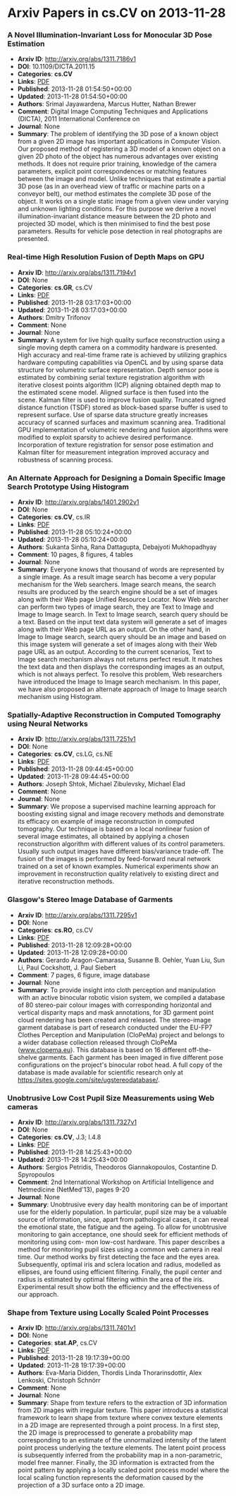 # Arxiv Papers in cs.CV on 2013-11-28
### A Novel Illumination-Invariant Loss for Monocular 3D Pose Estimation
- **Arxiv ID**: http://arxiv.org/abs/1311.7186v1
- **DOI**: 10.1109/DICTA.2011.15
- **Categories**: **cs.CV**
- **Links**: [PDF](http://arxiv.org/pdf/1311.7186v1)
- **Published**: 2013-11-28 01:54:50+00:00
- **Updated**: 2013-11-28 01:54:50+00:00
- **Authors**: Srimal Jayawardena, Marcus Hutter, Nathan Brewer
- **Comment**: Digital Image Computing Techniques and Applications (DICTA), 2011
  International Conference on
- **Journal**: None
- **Summary**: The problem of identifying the 3D pose of a known object from a given 2D image has important applications in Computer Vision. Our proposed method of registering a 3D model of a known object on a given 2D photo of the object has numerous advantages over existing methods. It does not require prior training, knowledge of the camera parameters, explicit point correspondences or matching features between the image and model. Unlike techniques that estimate a partial 3D pose (as in an overhead view of traffic or machine parts on a conveyor belt), our method estimates the complete 3D pose of the object. It works on a single static image from a given view under varying and unknown lighting conditions. For this purpose we derive a novel illumination-invariant distance measure between the 2D photo and projected 3D model, which is then minimised to find the best pose parameters. Results for vehicle pose detection in real photographs are presented.



### Real-time High Resolution Fusion of Depth Maps on GPU
- **Arxiv ID**: http://arxiv.org/abs/1311.7194v1
- **DOI**: None
- **Categories**: **cs.GR**, cs.CV
- **Links**: [PDF](http://arxiv.org/pdf/1311.7194v1)
- **Published**: 2013-11-28 03:17:03+00:00
- **Updated**: 2013-11-28 03:17:03+00:00
- **Authors**: Dmitry Trifonov
- **Comment**: None
- **Journal**: None
- **Summary**: A system for live high quality surface reconstruction using a single moving depth camera on a commodity hardware is presented. High accuracy and real-time frame rate is achieved by utilizing graphics hardware computing capabilities via OpenCL and by using sparse data structure for volumetric surface representation. Depth sensor pose is estimated by combining serial texture registration algorithm with iterative closest points algorithm (ICP) aligning obtained depth map to the estimated scene model. Aligned surface is then fused into the scene. Kalman filter is used to improve fusion quality. Truncated signed distance function (TSDF) stored as block-based sparse buffer is used to represent surface. Use of sparse data structure greatly increases accuracy of scanned surfaces and maximum scanning area. Traditional GPU implementation of volumetric rendering and fusion algorithms were modified to exploit sparsity to achieve desired performance. Incorporation of texture registration for sensor pose estimation and Kalman filter for measurement integration improved accuracy and robustness of scanning process.



### An Alternate Approach for Designing a Domain Specific Image Search Prototype Using Histogram
- **Arxiv ID**: http://arxiv.org/abs/1401.2902v1
- **DOI**: None
- **Categories**: **cs.CV**, cs.IR
- **Links**: [PDF](http://arxiv.org/pdf/1401.2902v1)
- **Published**: 2013-11-28 05:10:24+00:00
- **Updated**: 2013-11-28 05:10:24+00:00
- **Authors**: Sukanta Sinha, Rana Dattagupta, Debajyoti Mukhopadhyay
- **Comment**: 10 pages, 8 figures, 4 tables
- **Journal**: None
- **Summary**: Everyone knows that thousand of words are represented by a single image. As a result image search has become a very popular mechanism for the Web searchers. Image search means, the search results are produced by the search engine should be a set of images along with their Web page Unified Resource Locator. Now Web searcher can perform two types of image search, they are Text to Image and Image to Image search. In Text to Image search, search query should be a text. Based on the input text data system will generate a set of images along with their Web page URL as an output. On the other hand, in Image to Image search, search query should be an image and based on this image system will generate a set of images along with their Web page URL as an output. According to the current scenarios, Text to Image search mechanism always not returns perfect result. It matches the text data and then displays the corresponding images as an output, which is not always perfect. To resolve this problem, Web researchers have introduced the Image to Image search mechanism. In this paper, we have also proposed an alternate approach of Image to Image search mechanism using Histogram.



### Spatially-Adaptive Reconstruction in Computed Tomography using Neural Networks
- **Arxiv ID**: http://arxiv.org/abs/1311.7251v1
- **DOI**: None
- **Categories**: **cs.CV**, cs.LG, cs.NE
- **Links**: [PDF](http://arxiv.org/pdf/1311.7251v1)
- **Published**: 2013-11-28 09:44:45+00:00
- **Updated**: 2013-11-28 09:44:45+00:00
- **Authors**: Joseph Shtok, Michael Zibulevsky, Michael Elad
- **Comment**: None
- **Journal**: None
- **Summary**: We propose a supervised machine learning approach for boosting existing signal and image recovery methods and demonstrate its efficacy on example of image reconstruction in computed tomography. Our technique is based on a local nonlinear fusion of several image estimates, all obtained by applying a chosen reconstruction algorithm with different values of its control parameters. Usually such output images have different bias/variance trade-off. The fusion of the images is performed by feed-forward neural network trained on a set of known examples. Numerical experiments show an improvement in reconstruction quality relatively to existing direct and iterative reconstruction methods.



### Glasgow's Stereo Image Database of Garments
- **Arxiv ID**: http://arxiv.org/abs/1311.7295v1
- **DOI**: None
- **Categories**: **cs.RO**, cs.CV
- **Links**: [PDF](http://arxiv.org/pdf/1311.7295v1)
- **Published**: 2013-11-28 12:09:28+00:00
- **Updated**: 2013-11-28 12:09:28+00:00
- **Authors**: Gerardo Aragon-Camarasa, Susanne B. Oehler, Yuan Liu, Sun Li, Paul Cockshott, J. Paul Siebert
- **Comment**: 7 pages, 6 figure, image database
- **Journal**: None
- **Summary**: To provide insight into cloth perception and manipulation with an active binocular robotic vision system, we compiled a database of 80 stereo-pair colour images with corresponding horizontal and vertical disparity maps and mask annotations, for 3D garment point cloud rendering has been created and released. The stereo-image garment database is part of research conducted under the EU-FP7 Clothes Perception and Manipulation (CloPeMa) project and belongs to a wider database collection released through CloPeMa (www.clopema.eu). This database is based on 16 different off-the-shelve garments. Each garment has been imaged in five different pose configurations on the project's binocular robot head. A full copy of the database is made available for scientific research only at https://sites.google.com/site/ugstereodatabase/.



### Unobtrusive Low Cost Pupil Size Measurements using Web cameras
- **Arxiv ID**: http://arxiv.org/abs/1311.7327v1
- **DOI**: None
- **Categories**: **cs.CV**, J.3; I.4.8
- **Links**: [PDF](http://arxiv.org/pdf/1311.7327v1)
- **Published**: 2013-11-28 14:25:43+00:00
- **Updated**: 2013-11-28 14:25:43+00:00
- **Authors**: Sergios Petridis, Theodoros Giannakopoulos, Costantine D. Spyropoulos
- **Comment**: 2nd International Workshop on Artificial Intelligence and Netmedicine
  (NetMed'13), pages 9-20
- **Journal**: None
- **Summary**: Unobtrusive every day health monitoring can be of important use for the elderly population. In particular, pupil size may be a valuable source of information, since, apart from pathological cases, it can reveal the emotional state, the fatigue and the ageing. To allow for unobtrusive monitoring to gain acceptance, one should seek for efficient methods of monitoring using com- mon low-cost hardware. This paper describes a method for monitoring pupil sizes using a common web camera in real time. Our method works by first detecting the face and the eyes area. Subsequently, optimal iris and sclera location and radius, modelled as ellipses, are found using efficient filtering. Finally, the pupil center and radius is estimated by optimal filtering within the area of the iris. Experimental result show both the efficiency and the effectiveness of our approach.



### Shape from Texture using Locally Scaled Point Processes
- **Arxiv ID**: http://arxiv.org/abs/1311.7401v1
- **DOI**: None
- **Categories**: **stat.AP**, cs.CV
- **Links**: [PDF](http://arxiv.org/pdf/1311.7401v1)
- **Published**: 2013-11-28 19:17:39+00:00
- **Updated**: 2013-11-28 19:17:39+00:00
- **Authors**: Eva-Maria Didden, Thordis Linda Thorarinsdottir, Alex Lenkoski, Christoph Schnörr
- **Comment**: None
- **Journal**: None
- **Summary**: Shape from texture refers to the extraction of 3D information from 2D images with irregular texture. This paper introduces a statistical framework to learn shape from texture where convex texture elements in a 2D image are represented through a point process. In a first step, the 2D image is preprocessed to generate a probability map corresponding to an estimate of the unnormalized intensity of the latent point process underlying the texture elements. The latent point process is subsequently inferred from the probability map in a non-parametric, model free manner. Finally, the 3D information is extracted from the point pattern by applying a locally scaled point process model where the local scaling function represents the deformation caused by the projection of a 3D surface onto a 2D image.



